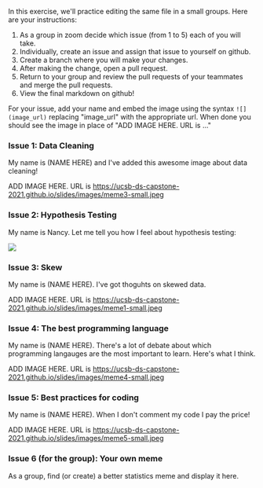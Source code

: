 In this exercise, we'll practice editing the same file in a small groups.  Here are your instructions:

1. As a group in zoom decide which issue (from 1 to 5) each of you will take.
2. Individually, create an issue and assign that issue to yourself on github.
3. Create a branch where you will make your changes.
4. After making the change, open a pull request.
5. Return to your group and review the pull requests of your teammates and merge the pull requests.
6. View the final markdown on github!


For your issue, add your name and embed the image using the syntax `![](image_url)` replacing "image_url" with the appropriate url. When done you should see the image in place of "ADD IMAGE HERE. URL is ..."

### Issue 1: Data Cleaning

My name is (NAME HERE) and I've added this awesome image about data cleaning!

ADD IMAGE HERE.  URL is https://ucsb-ds-capstone-2021.github.io/slides/images/meme3-small.jpeg

### Issue 2: Hypothesis Testing


My name is Nancy.  Let me tell you how I feel about hypothesis testing:


![](https://user-images.githubusercontent.com/76935431/150621002-8b2282ce-9e55-4629-8c6c-e654dce7eeb8.jpg)


### Issue 3: Skew


My name is (NAME HERE).  I've got thoguhts on skewed data.


ADD IMAGE HERE.  URL is https://ucsb-ds-capstone-2021.github.io/slides/images/meme1-small.jpeg

### Issue 4: The best programming language

My name is (NAME HERE).  There's a lot of debate about which programming langauges are the most important to learn.  Here's what I think.

ADD IMAGE HERE.  URL is  https://ucsb-ds-capstone-2021.github.io/slides/images/meme4-small.jpeg

### Issue 5: Best practices for coding

My name is (NAME HERE).  When I don't comment my code I pay the price!

ADD IMAGE HERE.  URL is https://ucsb-ds-capstone-2021.github.io/slides/images/meme5-small.jpeg

### Issue 6 (for the group): Your own meme

As a group, find (or create) a better statistics meme and display it here.
